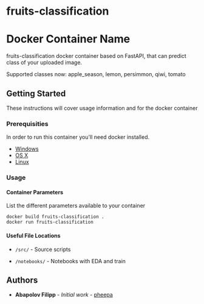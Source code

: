 # fruits-classification
# Docker Container Name

fruits-classification docker container based on FastAPI, that can predict class of your uploaded image.

Supported classes now: apple_season, lemon, persimmon, qiwi, tomato

## Getting Started

These instructions will cover usage information and for the docker container 

### Prerequisities


In order to run this container you'll need docker installed.

* [Windows](https://docs.docker.com/windows/started)
* [OS X](https://docs.docker.com/mac/started/)
* [Linux](https://docs.docker.com/linux/started/)

### Usage

#### Container Parameters

List the different parameters available to your container

```shell
docker build fruits-classification .
docker run fruits-classification
```


#### Useful File Locations

* `/src/` - Source scripts
  
* `/notebooks/` - Notebooks with EDA and train


## Authors

* **Abapolov Filipp** - *Initial work* - [pheepa](https://github.com/pheepa)